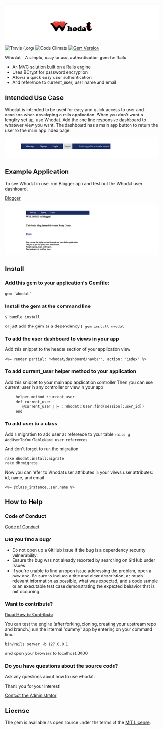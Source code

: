 ![Whodat logo](whodat-logo-wide.png)

![Travis (.org)](https://travis-ci.org/bperlik/whodat.svg?branch=master)  ![Code Climate](https://img.shields.io/codeclimate/maintainability/bperlik/whodat.svg?branch=master)  [![Gem Version](https://badge.fury.io/rb/whodat.svg)](https://badge.fury.io/rb/whodat)

Whodat - A simple, easy to use, authentication gem for Rails
* An MVC solution built on a Rails engine
* Uses BCrypt for password encryption
* Allows a quick easy user authentication
* And reference to current_user, user name and email

## Intended Use Case
Whodat is intended to be used for easy and quick access to user and sessions when developing a rails application. When you don't want a lengthy set up, use Whodat. Add the one line responsive dashboard to whatever view you want. The dashboard has a main app button to return the user to the main app index page.

![nav bar menu](/app/assets/images/whodat/navbar-pic-readme.png "Whodat Login Dashboard")

## Example Application

To see Whodat in use, run Blogger app and test out the Whodat user dashboard.

[Blogger](https://blogger-bperlik.herokuapp.com)

![Example app](/app/assets/images/whodat/example-app-screencap.png "Dashboard on Blogger app")

## Install

### Add this gem to your application's Gemfile:

`gem 'whodat'`

### Install the gem at the command line

`$ bundle install`

 or just add the gem as a dependency
`$ gem install whodat`

### To add the user dashboard to views in your app

Add this snippet to the header section of your application view

`<%= render partial: "whodat/dashboard/navbar", action: "index" %>`

### To add current_user helper method to your application

   Add this snippet to your main app application controller
   Then you can use current_user in any controller or view in your app
   
```
     helper_method :current_user
     def current_user
        @current_user ||= ::Whodat::User.find(session[:user_id])
     end
```

### To add user to a class

Add a migration to add user as reference to your table
`rails g AddUserToYourTableName user:references`

And don't forget to run the migration
```
rake Whodat:install:migrate
rake db:migrate
```

Now you can refer to Whodat user attributes in your views
user attributes:  id, name, and email

`<%= @class_instance.user.name %>`

## How to Help

### Code of Conduct
[Code of Conduct](/CODE-OF-CONDUCT.md)

### Did you find a bug?

* Do not open up a GitHub issue if the bug is a dependency security vulnerability.
* Ensure the bug was not already reported by searching on GitHub under Issues.
* If you're unable to find an open issue addressing the problem, open a new one. Be sure to include a title and clear description, as much relevant information as possible, what was expected, and a code sample or an executable test case demonstrating the expected behavior that is not occurring.

### Want to contribute?

[Read How to Contribute](/HOW-TO-CONTRIBUTE.md)

You can test the engine (after forking, cloning, creating your upstream repo and branch.) run the internal "dummy" app by entering on your command line:

`bin/rails server -b 127.0.0.1`

and open your browser to localhost:3000

### Do you have questions about the source code?
Ask any questions about how to use whodat.

Thank you for your interest!

[Contact the Administrator](me@barbaraperlik.com)

## License
The gem is available as open source under the terms of the [MIT License](https://opensource.org/licenses/MIT).
